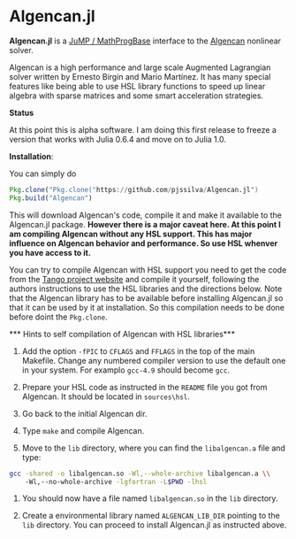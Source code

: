 Algencan.jl
===========

**Algencan.jl** is a [JuMP / MathProgBase](https://www.juliaopt.org/) interface
to the [Algencan](https://www.ime.usp.br/~egbirgin/tango/codes.php)
nonlinear solver.

Algencan is a high performance and large scale Augmented Lagrangian solver
written by Ernesto Birgin and Mario Martínez. It has many special features like
being able to use HSL library functions to speed up linear algebra with sparse
matrices and some smart acceleration strategies.

**Status**

At this point this is alpha software. I am doing this first release to freeze
a version that works with Julia 0.6.4 and move on to Julia 1.0.

**Installation**:

You can simply do

```julia
Pkg.clone("Pkg.clone("https://github.com/pjssilva/Algencan.jl")
Pkg.build("Algencan")

```
This will download Algencan's code, compile it and make it available to the
Algencan.jl package. **However there is a major caveat here. At this point
I am compiling Algencan without any HSL support. This has major influence
on Algencan behavior and performance. So use HSL whenver you have access to
it.**

You can try to compile Algencan with HSL support you need to get the code from
the [Tango project website](https://www.ime.usp.br/~egbirgin/tango/codes.php)
and compile it yourself, following the authors instructions to use the HSL
libraries and the directions below. Note that the Algencan library has to be
available before installing Algencan.jl so that it can be used by it at
installation. So this compilation needs to be done before doint the
`Pkg.clone`.

*** Hints to self compilation of Algencan with HSL libraries***

1. Add the option `-fPIC` to  `CFLAGS` and `FFLAGS` in the top of the main
Makefile. Change any numbered compiler version to use the default one in your
system. For examplo `gcc-4.9` should become `gcc`.

1. Prepare your HSL code as instructed in the `README` file you got from
Algencan. It should be located in `sources\hsl`.

1. Go back to the initial Algencan dir.

1. Type `make` and compile Algencan.

1.  Move to the `lib` directory, where you can find the `libalgencan.a` file
and type:
```bash
gcc -shared -o libalgencan.so -Wl,--whole-archive libalgencan.a \\
    -Wl,--no-whole-archive -lgfortran -L$PWD -lhsl
```

1. You should now have a file named `libalgencan.so` in the `lib` directory.

1. Create a environmental library named `ALGENCAN_LIB_DIR` pointing to the
`lib` directory. You can proceed to install Algencan.jl as instructed above.

